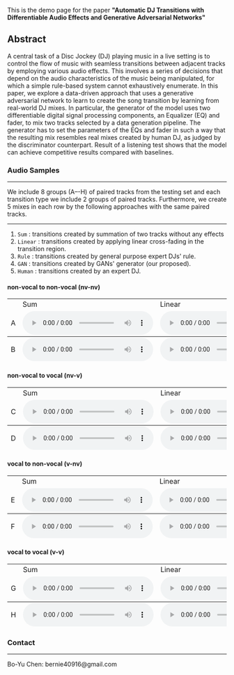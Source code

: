 This is the demo page for the paper **"Automatic DJ Transitions with Differentiable Audio Effects and Generative Adversarial Networks"**



## Abstract
A central task of a Disc Jockey (DJ) playing music in a live setting is to control the flow of music with seamless transitions between adjacent tracks by employing various audio effects. This involves a series of decisions that depend on the audio characteristics of the music being manipulated, for which a simple rule-based system cannot exhaustively enumerate. In this paper, we explore a data-driven approach that uses a generative adversarial network to learn to create the song transition by learning from real-world DJ mixes. In particular, the generator of the model uses two differentiable digital signal processing components, an Equalizer (EQ) and fader, to mix two tracks selected by a data generation pipeline. The generator has to set the parameters of the EQs and fader in such a way that the resulting mix resembles real mixes created by human DJ, as judged by the discriminator counterpart. Result of a listening test shows that the model can achieve competitive results compared with baselines.

### Audio Samples

<hr>
We include 8 groups (A–-H) of paired tracks from the testing set and each transition type we include 2 groups of paired tracks. Furthermore, we create 5 mixes in each row by the following approaches with the same paired tracks.     
<hr>

1. `Sum`    : transitions created by summation of two tracks without any effects
2. `Linear` : transitions created by applying linear cross-fading in the transition region.
3. `Rule`   : transitions created by general purpose expert DJs' rule.
4. `GAN`    : transitions created by GANs' generator (our proposed).
5. `Human`  : transitions created by an expert DJ.




#### non-vocal to non-vocal (nv-nv)

<table class="audio-table">
  <tbody>
    <tr>
      <td></td>
      <td>Sum</td>
      <td>Linear</td>
      <td>Rule</td>
      <td>GAN</td>
      <td>Human</td>
    </tr>
    <tr>
      <td>A</td>
      <td><audio controls=""><source src="./assets/audios/1/sum.wav" type="audio/mpeg" /></audio></td>
      <td><audio controls=""><source src="./assets/audios/1/linear.wav" type="audio/mpeg" /></audio></td>
      <td><audio controls=""><source src="./assets/audios/1/rule.wav" type="audio/mpeg" /></audio></td>
      <td><audio controls=""><source src="./assets/audios/1/gan.wav" type="audio/mpeg" /></audio></td>
      <td><audio controls=""><source src="./assets/audios/1/human.wav" type="audio/mpeg" /></audio></td>
    </tr>
  </tbody>
  <tfoot>
    <tr>
      <td>B</td>
      <td><audio controls=""><source src="./assets/audios/2/sum.wav" type="audio/mpeg" /></audio></td>
      <td><audio controls=""><source src="./assets/audios/2/linear.wav" type="audio/mpeg" /></audio></td>
      <td><audio controls=""><source src="./assets/audios/2/rule.wav" type="audio/mpeg" /></audio></td>
      <td><audio controls=""><source src="./assets/audios/2/gan.wav" type="audio/mpeg" /></audio></td>
      <td><audio controls=""><source src="./assets/audios/2/human.wav" type="audio/mpeg" /></audio></td>
    </tr>
  </tfoot>
</table>

#### non-vocal to vocal (nv-v)

<table class="audio-table">
  <tbody>
    <tr>
      <td></td>
      <td>Sum</td>
      <td>Linear</td>
      <td>Rule</td>
      <td>GAN</td>
      <td>Human</td>
    </tr>
    <tr>
      <td>C</td>
      <td><audio controls=""><source src="./assets/audios/3/sum.wav" type="audio/mpeg" /></audio></td>
      <td><audio controls=""><source src="./assets/audios/3/linear.wav" type="audio/mpeg" /></audio></td>
      <td><audio controls=""><source src="./assets/audios/3/rule.wav" type="audio/mpeg" /></audio></td>
      <td><audio controls=""><source src="./assets/audios/3/gan.wav" type="audio/mpeg" /></audio></td>
      <td><audio controls=""><source src="./assets/audios/3/human.wav" type="audio/mpeg" /></audio></td>
    </tr>
  </tbody>
  <tfoot>
    <tr>
      <td>D</td>
      <td><audio controls=""><source src="./assets/audios/4/sum.wav" type="audio/mpeg" /></audio></td>
      <td><audio controls=""><source src="./assets/audios/4/linear.wav" type="audio/mpeg" /></audio></td>
      <td><audio controls=""><source src="./assets/audios/4/rule.wav" type="audio/mpeg" /></audio></td>
      <td><audio controls=""><source src="./assets/audios/4/gan.wav" type="audio/mpeg" /></audio></td>
      <td><audio controls=""><source src="./assets/audios/4/human.wav" type="audio/mpeg" /></audio></td>
    </tr>
  </tfoot>
</table>



#### vocal to non-vocal (v-nv)

<table class="audio-table">
  <tbody>
    <tr>
      <td></td>
      <td>Sum</td>
      <td>Linear</td>
      <td>Rule</td>
      <td>GAN</td>
      <td>Human</td>
    </tr>
    <tr>
      <td>E</td>
      <td><audio controls=""><source src="./assets/audios/5/sum.wav" type="audio/mpeg" /></audio></td>
      <td><audio controls=""><source src="./assets/audios/5/linear.wav" type="audio/mpeg" /></audio></td>
      <td><audio controls=""><source src="./assets/audios/5/rule.wav" type="audio/mpeg" /></audio></td>
      <td><audio controls=""><source src="./assets/audios/5/gan.wav" type="audio/mpeg" /></audio></td>
      <td><audio controls=""><source src="./assets/audios/5/human.wav" type="audio/mpeg" /></audio></td>
    </tr>
  </tbody>
  <tfoot>
    <tr>
      <td>F</td>
      <td><audio controls=""><source src="./assets/audios/6/sum.wav" type="audio/mpeg" /></audio></td>
      <td><audio controls=""><source src="./assets/audios/6/linear.wav" type="audio/mpeg" /></audio></td>
      <td><audio controls=""><source src="./assets/audios/6/rule.wav" type="audio/mpeg" /></audio></td>
      <td><audio controls=""><source src="./assets/audios/6/gan.wav" type="audio/mpeg" /></audio></td>
      <td><audio controls=""><source src="./assets/audios/6/human.wav" type="audio/mpeg" /></audio></td>
    </tr>
  </tfoot>
</table>


#### vocal to vocal (v-v)

<table class="audio-table">
  <tbody>
    <tr>
      <td></td>
      <td>Sum</td>
      <td>Linear</td>
      <td>Rule</td>
      <td>GAN</td>
      <td>Human</td>
    </tr>
    <tr>
      <td>G</td>
      <td><audio controls=""><source src="./assets/audios/7/sum.wav" type="audio/mpeg" /></audio></td>
      <td><audio controls=""><source src="./assets/audios/7/linear.wav" type="audio/mpeg" /></audio></td>
      <td><audio controls=""><source src="./assets/audios/7/rule.wav" type="audio/mpeg" /></audio></td>
      <td><audio controls=""><source src="./assets/audios/7/gan.wav" type="audio/mpeg" /></audio></td>
      <td><audio controls=""><source src="./assets/audios/7/human.wav" type="audio/mpeg" /></audio></td>
    </tr>
  </tbody>
  <tfoot>
    <tr>
      <td>H</td>
      <td><audio controls=""><source src="./assets/audios/8/sum.wav" type="audio/mpeg" /></audio></td>
      <td><audio controls=""><source src="./assets/audios/8/linear.wav" type="audio/mpeg" /></audio></td>
      <td><audio controls=""><source src="./assets/audios/8/rule.wav" type="audio/mpeg" /></audio></td>
      <td><audio controls=""><source src="./assets/audios/8/gan.wav" type="audio/mpeg" /></audio></td>
      <td><audio controls=""><source src="./assets/audios/8/human.wav" type="audio/mpeg" /></audio></td>
    </tr>
  </tfoot>
</table>



### Contact 

<hr>
Bo-Yu Chen: bernie40916@gmail.com

